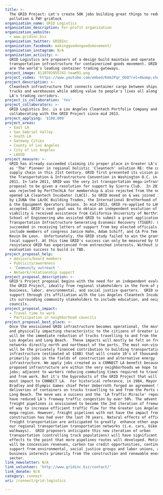 ```yaml
---
title: >-
  The GRID Project: Let's create 50K jobs building great things to reduce air
  pollution & FWY gridlock
organization_name: GRID Logistics
organization_description: For-profit organization
organization_website:
  - www.gridinc.biz
organization_twitter: GRIDInc
organization_facebook: makinggoodongoodsmovement/
organization_instagram: N/A
organization_activity: >-
  GRID Logistics are proposers of a design build maintain and operate
  transportation infrastructure for containerized goods movement. GRID markets
  are the world's leading container trading gateways.
project_image: 8110702055741-team91.png
project_video: 'https://www.youtube.com/embed/KmmJPqr_ObQ?rel=0&amp;showinfo=0'
project_description: >-
  Cleantech infrastructure that connects container cargo between ships, trains,
  trucks and warehouses while adding value to people's lives all along Greater
  LA's trading corridors.
project_is_collaboration: 'Yes'
project_collaborators: >-
  GRID Logistics Inc. is a Los Angeles Cleantech Portfolio Company and has been
  collaborating with the GRID Project since mid 2013.
project_applying: '$100,000'
project_areas:
  - East LA
  - San Gabriel Valley
  - South LA
  - Gateway Cities
  - County of Los Angeles
  - City of Los Angeles
  - LAUSD
project_measure: >-
  GRID has already succeeded claiming its proper place in Greater LA's history
  as 'The' Pioneer in regional holistic 'Cleantech' solution RE: the container
  supply chain in this 21st Century. GRID first presented its vision project at
  the Transportation & Infrastructure Convention in Washington D.C. in early
  2011. In late 2011, GRID was the very 1st transportation mega-infrastructure
  proposal to be given a resolution for support by Sierra Club.  In 2012, GRID
  was rejected by PortTechLA for membership & also rejected from the newly
  opened LA Cleantech Incubator (LACI). So GRID moved on & was joined in support
  by LIUNA the LA/OC Building Trades, the International Brotherhood of TEAMSTERS
  & the Equipment Operators Unions. In mid-2013, GRID re-applied to LACI & was
  accepted. GRID's next goal was to obtain an independent evalution of GRID's
  viability & received assistance from California University of Northridge
  School of Engineering who assisted GRID to submit a grant application for
  Transportation Infrastructure Generating Economic Recovery (TIGER). GRID
  succeeded in receiving letters of support from key elected officials to
  include members of congress Janice Hahn, Adam Schiff, and CA Pro Tem Senator
  Kevin De Leon.  Unfortunately, the GRID study failed to win the grant lacking
  local support. At this time GRID's success can only be measured by the
  resistance GRID has experienced from entrenched interests. Without independent
  evaluation success to build is TBD.
project_proposal_help:
  - Advisors/board members
  - Publicity/awareness
  - 'Community outreach '
  - Network/relationship support
project_proposal_description: >-
  GRID's Project proposal begins with the need for an independent evaluation of
  the GRID Project, ideally from regional stakeholders in the form of political,
  business, labor, environmental, and social justice quarters.  GRID seeks
  support through its affiliation with the Los Angeles Cleantech Incubator and
  its surrounding community stakeholders to include education, and neighborhood
  councils.
project_proposal_impact:
  - Travel time to work
  - Participation in neighborhood councils
project_proposal_best_place: >-
  Once the envisioned GRID infrastructure becomes operational, the most visually
  and physically impacting characteristic to the citizens of Greater Los Angeles
  will be the immediate reduction of trucks travelling to and from the Ports of
  Los Angeles and Long Beach.  These impacts will mostly be felt on freeway
  networks directly north and northeast of the ports. The most non-visual impact
  will be the privately financed contribution to building transportation
  infrastructure (estimated at $18B) that will create 10's of thousands of jobs,
  primarily jobs in the fields of construction and alternative energy
  infrastructure. We apply jobs created as a CONNECT LA benefit because GRID's
  proposed infrastructure are within the very neighborhoods we hope to grow
  jobs; adjacent to workers reducing commuting times required to travelling to
  and from work. But it's the byproducts of the GRID Project that will have the
  most impact to CONNECT LA.  For historical reference, in 1984, Mayor Tom
  Bradley and Olympic Games chief Peter Ueberroth forged an agreement to suspend
  deliveries of containers on trucks travelling to and from the Ports of LA and
  Long Beach. The move was a success and the 'LA Traffic Miracle' reported to
  have reduced LA's freeway traffic congestion by over 50%. The advent of
  freight pipelines is envisioned to become the 2nd iteration of freeway rights
  of way to increase efficient traffic flow for the Greater Los Angeles
  mega-region. However, freight pipelines with not have the impact freeway
  construction has had over the last 70 years. Natural effects of efficiency for
  freight transportation are anticipated to greatly  enhance other aspects of
  our regional transportation transportation networks (i.e. cars, bike lanes,
  walkways).  GRID proposers anticipate this new iteration of urban
  transportation (controlling truck populations) will have significant knock on
  effects to the point that more pipelines routes will developed. Motivations
  will be concession revenues, carbon tax credit opportunities, continued
  support from environmental, social justice groups and labor unions, and
  business interests primarily from the construction and renewable energy
  sector.
link_newsletter: N/A
link_volunteer: 'http://www.gridinc.biz/contact/'
link_donate: N/A
category: connect
uri: /connect/grid-logistics

---
```

